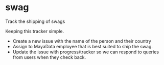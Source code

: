 # swag
Track the shipping of swags

Keeping this tracker simple. 
- Create a new issue with the name of the person and their country 
- Assign to MayaData employee that is best suited to ship the swag. 
- Update the issue with progress/tracker so we can respond to queries from users when they check back. 
